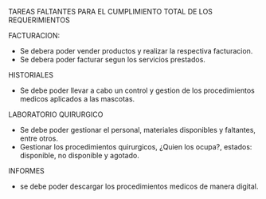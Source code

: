 TAREAS FALTANTES PARA EL CUMPLIMIENTO TOTAL DE LOS REQUERIMIENTOS

FACTURACION: 
  + Se debera poder vender productos y realizar la respectiva facturacion.
  + Se debera poder facturar segun los servicios prestados.

HISTORIALES
  + Se debe poder llevar a cabo un control y gestion de los procedimientos medicos aplicados a las mascotas.

LABORATORIO QUIRURGICO
  + Se debe poder gestionar el personal, materiales disponibles y faltantes, entre otros.
  + Gestionar los procedimientos quirurgicos, ¿Quien los ocupa?, estados: disponible, no disponible y agotado.

INFORMES
  + se debe poder descargar los procedimientos medicos de manera digital. 
